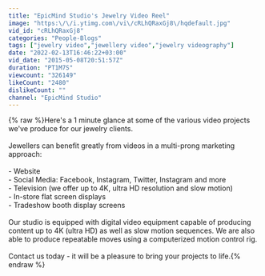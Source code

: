 ```yaml
---
title: "EpicMind Studio's Jewelry Video Reel"
image: "https:\/\/i.ytimg.com\/vi\/cRLhQRaxGj8\/hqdefault.jpg"
vid_id: "cRLhQRaxGj8"
categories: "People-Blogs"
tags: ["jewelry video","jewellery video","jewelry videography"]
date: "2022-02-13T16:46:22+03:00"
vid_date: "2015-05-08T20:51:57Z"
duration: "PT1M7S"
viewcount: "326149"
likeCount: "2480"
dislikeCount: ""
channel: "EpicMind Studio"
---
```

{% raw %}Here's a 1 minute glance at some of the various video projects we've produce for our jewelry clients. <br /><br />Jewellers can benefit greatly from videos in a multi-prong marketing approach:<br /><br />- Website <br />- Social Media: Facebook, Instagram, Twitter, Instagram and more<br />- Television (we offer up to 4K, ultra HD resolution and slow motion)<br />- In-store flat screen displays<br />- Tradeshow booth display screens<br /><br />Our studio is equipped with digital video equipment capable of producing content up to 4K (ultra HD) as well as slow motion sequences. We are also able to produce repeatable moves using a computerized motion control rig. <br /><br />Contact us today - it will be a pleasure to bring your projects to life.{% endraw %}
